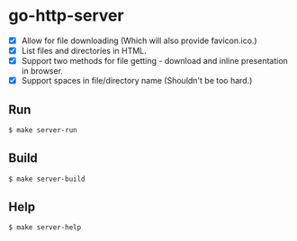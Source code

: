 # go-http-server

- [X] Allow for file downloading (Which will also provide favicon.ico.)
- [X] List files and directories in HTML.
- [X] Support two methods for file getting - download and inline presentation in browser.
- [X] Support spaces in file/directory name (Shouldn't be too hard.)

## Run
```bash
$ make server-run
```

## Build
```bash
$ make server-build
```

## Help
```bash
$ make server-help
```